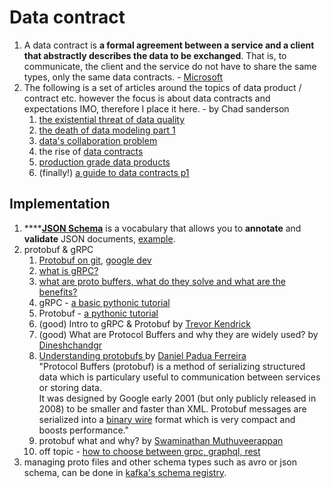 # Data contract

1. A data contract is **a formal agreement between a service and a client that abstractly describes the data to be exchanged**. That is, to communicate, the client and the service do not have to share the same types, only the same data contracts. - [Microsoft](https://learn.microsoft.com/en-us/dotnet/framework/wcf/feature-details/using-data-contracts)
2. The following is a set of articles around the topics of data product / contract etc. however the focus is about data contracts and expectations IMO, therefore I place it here. - by Chad sanderson
   1. [the existential threat of data quality](https://dataproducts.substack.com/p/the-existential-threat-of-data-quality)
   2. [the death of data modeling part 1](https://dataproducts.substack.com/p/the-death-of-data-modeling-pt-1)
   3. [data's collaboration problem](https://dataproducts.substack.com/p/datas-collaboration-problem)
   4. the rise of [data contracts](https://dataproducts.substack.com/p/the-rise-of-data-contracts)
   5. [production grade data products](https://dataproducts.substack.com/p/the-production-grade-data-pipeline)
   6. (finally!) [a guide to data contracts p1](https://dataproducts.substack.com/p/an-engineers-guide-to-data-contracts)

## Implementation

1. ****[**JSON Schema**](https://json-schema.org/) is a vocabulary that allows you to **annotate** and **validate** JSON documents, [example](https://json-schema.org/learn/miscellaneous-examples.html).
2. protobuf & gRPC
   1. [Protobuf on git](https://github.com/protocolbuffers/protobuf/tree/main/python), [google dev](https://developers.google.com/protocol-buffers)
   2. [what is gRPC?](https://grpc.io/docs/what-is-grpc/introduction/)
   3. [what are proto buffers, what do they solve and what are the benefits?](https://developers.google.com/protocol-buffers/docs/overview)
   4. gRPC - [a basic pythonic tutorial](https://grpc.io/docs/languages/python/basics/)
   5. Protobuf - [a pythonic tutorial](https://developers.google.com/protocol-buffers/docs/pythontutorial)
   6. (good) Intro to gRPC & Protobuf by [Trevor Kendrick](https://medium.com/@trevor.kendrick?source=post\_page-----c21054ef579c--------------------------------)
   7. (good) What are Protocol Buffers and why they are widely used? by [Dineshchandgr](https://medium.com/@dineshchandgr?source=post\_page-----cbcb04d378b6--------------------------------)
   8. [Understanding protobufs ](https://medium.com/danielpadua/understanding-protocol-buffers-protobuf-a466d8943df8)by [Daniel Padua Ferreira](https://medium.com/@danielpadua?source=post\_page-----a466d8943df8--------------------------------)\
      "Protocol Buffers (protobuf) is a method of serializing structured data which is particulary useful to communication between services or storing data.\
      It was designed by Google early 2001 (but only publicly released in 2008) to be smaller and faster than XML. Protobuf messages are serialized into a [binary wire](https://developers.google.com/protocol-buffers/docs/encoding) format which is very compact and boosts performance."
   9. protobuf what and why? by [Swaminathan Muthuveerappan](https://medium.com/@swamim?source=post\_page-----fcb324a64564--------------------------------)
   10. off topic - [how to choose between grpc, graphql, rest](https://ashish-bania.medium.com/the-exhaustive-guide-to-choosing-between-grpc-graphql-and-rest-b7e4fd6d547e)
3. managing proto files and other schema types such as avro or json schema, can be done in [kafka's schema registry](https://docs.confluent.io/platform/current/schema-registry/index.html).
